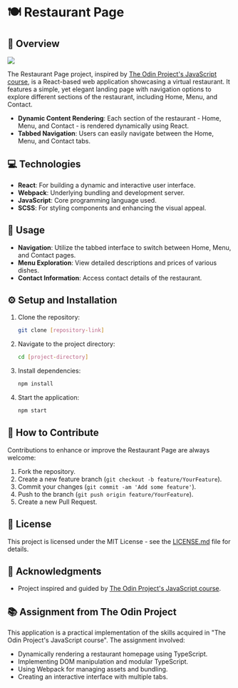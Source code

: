 # 🍽️ Restaurant Page

## 📖 Overview
![](https://github.com/itkrivoshei/OdinMonoWebApps/blob/main/media/Restaurant.gif?raw=true)

The Restaurant Page project, inspired by [The Odin Project's JavaScript course](https://www.theodinproject.com/lessons/node-path-javascript-todo-list), is a React-based web application showcasing a virtual restaurant. It features a simple, yet elegant landing page with navigation options to explore different sections of the restaurant, including Home, Menu, and Contact.

- **Dynamic Content Rendering**: Each section of the restaurant - Home, Menu, and Contact - is rendered dynamically using React.
- **Tabbed Navigation**: Users can easily navigate between the Home, Menu, and Contact tabs.

## 💻 Technologies

- **React**: For building a dynamic and interactive user interface.
- **Webpack**: Underlying bundling and development server.
- **JavaScript**: Core programming language used.
- **SCSS**: For styling components and enhancing the visual appeal.

## 🚀 Usage

- **Navigation**: Utilize the tabbed interface to switch between Home, Menu, and Contact pages.
- **Menu Exploration**: View detailed descriptions and prices of various dishes.
- **Contact Information**: Access contact details of the restaurant.

## ⚙️ Setup and Installation

1. Clone the repository:
   ```bash
   git clone [repository-link]
   ```
2. Navigate to the project directory:
   ```bash
   cd [project-directory]
   ```
3. Install dependencies:
   ```bash
   npm install
   ```
4. Start the application:
   ```bash
   npm start
   ```

## 🤝 How to Contribute

Contributions to enhance or improve the Restaurant Page are always welcome:

1. Fork the repository.
2. Create a new feature branch (`git checkout -b feature/YourFeature`).
3. Commit your changes (`git commit -am 'Add some feature'`).
4. Push to the branch (`git push origin feature/YourFeature`).
5. Create a new Pull Request.

## 📜 License

This project is licensed under the MIT License - see the [LICENSE.md](link-to-license) file for details.

## 🌟 Acknowledgments

- Project inspired and guided by [The Odin Project's JavaScript course](https://www.theodinproject.com/lessons/node-path-javascript-todo-list).

## 📚 Assignment from The Odin Project

This application is a practical implementation of the skills acquired in "The Odin Project's JavaScript course". The assignment involved:

- Dynamically rendering a restaurant homepage using TypeScript.
- Implementing DOM manipulation and modular TypeScript.
- Using Webpack for managing assets and bundling.
- Creating an interactive interface with multiple tabs.
